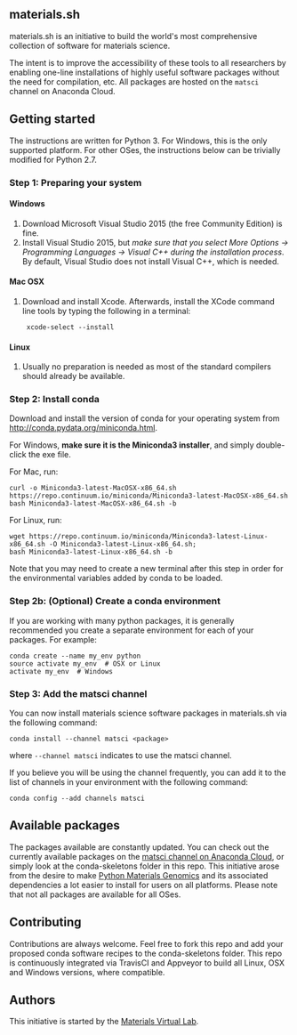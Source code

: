 ## materials.sh

materials.sh is an initiative to build the world's most comprehensive collection of software for materials science.

The intent is to improve the accessibility of these tools to all researchers by enabling one-line installations of highly useful software packages without the need for compilation, etc. All packages are hosted on the `matsci` channel on Anaconda Cloud.

## Getting started

The instructions are written for Python 3. For Windows, this is the only supported platform. For other OSes, the instructions below can be trivially modified for Python 2.7.

### Step 1: Preparing your system

#### Windows

1. Download Microsoft Visual Studio 2015 (the free Community Edition) is fine.
2. Install Visual Studio 2015, but *make sure that you select More Options -> Programming Languages -> Visual C++ during the installation process*. By default, Visual Studio does not install Visual C++, which is needed.

#### Mac OSX

1. Download and install Xcode. Afterwards, install the XCode command line tools by typing the following in a terminal:

        xcode-select --install

#### Linux

1. Usually no preparation is needed as most of the standard compilers should already be available.

### Step 2: Install conda

Download and install the version of conda for your operating system from http://conda.pydata.org/miniconda.html.

For Windows, **make sure it is the Miniconda3 installer**, and simply double-click the exe file.

For Mac, run:

    curl -o Miniconda3-latest-MacOSX-x86_64.sh https://repo.continuum.io/miniconda/Miniconda3-latest-MacOSX-x86_64.sh
    bash Miniconda3-latest-MacOSX-x86_64.sh -b

For Linux, run:

    wget https://repo.continuum.io/miniconda/Miniconda3-latest-Linux-x86_64.sh -O Miniconda3-latest-Linux-x86_64.sh;
    bash Miniconda3-latest-Linux-x86_64.sh -b

Note that you may need to create a new terminal after this step in order for the environmental variables added by conda to be loaded.

### Step 2b: (Optional) Create a conda environment

If you are working with many python packages, it is generally recommended you create a separate environment for each of your packages. For example:

    conda create --name my_env python
    source activate my_env  # OSX or Linux
    activate my_env  # Windows

### Step 3: Add the matsci channel

You can now install materials science software packages in materials.sh via the following command:

    conda install --channel matsci <package>

where `--channel matsci` indicates to use the matsci channel.

If you believe you will be using the channel frequently, you can add it to the list of channels in your environment with the following command:

    conda config --add channels matsci

## Available packages

The packages available are constantly updated. You can check out the currently available packages on the [matsci channel on Anaconda Cloud](https://anaconda.org/matsci), or simply look at the conda-skeletons folder in this repo. This initiative arose from the desire to make [Python Materials Genomics](http://www.pymatgen.org) and its associated dependencies a lot easier to install for users on all platforms. Please note that not all packages are available for all OSes.

## Contributing

Contributions are always welcome. Feel free to fork this repo and add your proposed conda software recipes to the conda-skeletons folder. This repo is continuously integrated via TravisCI and Appveyor to build all Linux, OSX and Windows versions, where compatible.

## Authors

This initiative is started by the [Materials Virtual Lab](http://materialsvirtuallab.org).